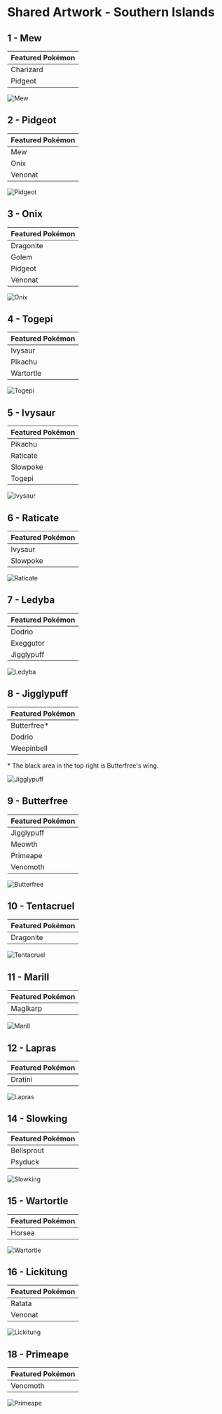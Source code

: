 # Shared Artwork - Southern Islands

## 1 - Mew

|Featured Pokémon|
|:--|
|Charizard
|Pidgeot

![Mew](/images/SharedArtwork/southernislands-1.png)

## 2 - Pidgeot

|Featured Pokémon|
|:--|
|Mew
|Onix
|Venonat

![Pidgeot](/images/SharedArtwork/southernislands-2.png)

## 3 - Onix

|Featured Pokémon|
|:--|
|Dragonite
|Golem
|Pidgeot
|Venonat

![Onix](/images/SharedArtwork/southernislands-3.png)

## 4 - Togepi

|Featured Pokémon|
|:--|
|Ivysaur
|Pikachu
|Wartortle

![Togepi](/images/SharedArtwork/southernislands-4.png)

## 5 - Ivysaur

|Featured Pokémon|
|:--|
|Pikachu
|Raticate
|Slowpoke
|Togepi

![Ivysaur](/images/SharedArtwork/southernislands-5.png)

## 6 - Raticate

|Featured Pokémon|
|:--|
|Ivysaur
|Slowpoke

![Raticate](/images/SharedArtwork/southernislands-6.png)

## 7 - Ledyba

|Featured Pokémon|
|:--|
|Dodrio
|Exeggutor
|Jigglypuff

![Ledyba](/images/SharedArtwork/southernislands-7.png)

## 8 - Jigglypuff

|Featured Pokémon|
|:--|
|Butterfree*
|Dodrio
|Weepinbell

\* The black area in the top right is Butterfree's wing.

![Jigglypuff](/images/SharedArtwork/southernislands-8.png)

## 9 - Butterfree

|Featured Pokémon|
|:--|
|Jigglypuff
|Meowth
|Primeape
|Venomoth

![Butterfree](/images/SharedArtwork/southernislands-9.png)

## 10 - Tentacruel

|Featured Pokémon|
|:--|
|Dragonite

![Tentacruel](/images/SharedArtwork/southernislands-10.png)

## 11 - Marill

|Featured Pokémon|
|:--|
|Magikarp

![Marill](/images/SharedArtwork/southernislands-11.png)

## 12 - Lapras

|Featured Pokémon|
|:--|
|Dratini

![Lapras](/images/SharedArtwork/southernislands-12.png)

## 14 - Slowking

|Featured Pokémon|
|:--|
|Bellsprout
|Psyduck

![Slowking](/images/SharedArtwork/southernislands-14.png)

## 15 - Wartortle

|Featured Pokémon|
|:--|
|Horsea

![Wartortle](/images/SharedArtwork/southernislands-15.png)

## 16 - Lickitung

|Featured Pokémon|
|:--|
|Ratata
|Venonat

![Lickitung](/images/SharedArtwork/southernislands-16.png)

## 18 - Primeape

|Featured Pokémon|
|:--|
|Venomoth

![Primeape](/images/SharedArtwork/southernislands-18.png)

